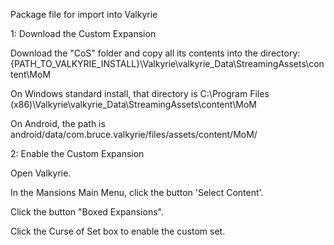 Package file for import into Valkyrie

1: Download the Custom Expansion

Download the "CoS" folder and copy all its contents into the directory:{PATH_TO_VALKYRIE_INSTALL}\Valkyrie\valkyrie_Data\StreamingAssets\content\MoM

On Windows standard install, that directory is C:\Program Files (x86)\Valkyrie\valkyrie_Data\StreamingAssets\content\MoM

On Android, the path is android/data/com.bruce.valkyrie/files/assets/content/MoM/





2: Enable the Custom Expansion

Open Valkyrie.

In the Mansions Main Menu, click the button 'Select Content'.

Click the button "Boxed Expansions".

Click the Curse of Set box to enable the custom set.
